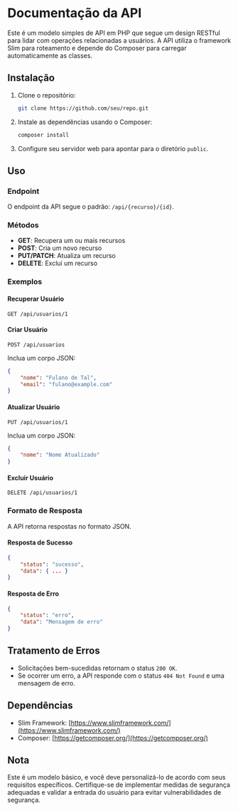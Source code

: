 # Documentação da API

Este é um modelo simples de API em PHP que segue um design RESTful para lidar com operações relacionadas a usuários. A API utiliza o framework Slim para roteamento e depende do Composer para carregar automaticamente as classes.

## Instalação

1. Clone o repositório:

   ```bash
   git clone https://github.com/seu/repo.git
   ```

2. Instale as dependências usando o Composer:

   ```bash
   composer install
   ```

3. Configure seu servidor web para apontar para o diretório `public`.

## Uso

### Endpoint

O endpoint da API segue o padrão: `/api/{recurso}/{id}`.

### Métodos

- **GET**: Recupera um ou mais recursos
- **POST**: Cria um novo recurso
- **PUT/PATCH**: Atualiza um recurso
- **DELETE**: Exclui um recurso

### Exemplos

#### Recuperar Usuário

```http
GET /api/usuarios/1
```

#### Criar Usuário

```http
POST /api/usuarios
```

Inclua um corpo JSON:

```json
{
    "nome": "Fulano de Tal",
    "email": "fulano@example.com"
}
```

#### Atualizar Usuário

```http
PUT /api/usuarios/1
```

Inclua um corpo JSON:

```json
{
    "nome": "Nome Atualizado"
}
```

#### Excluir Usuário

```http
DELETE /api/usuarios/1
```

### Formato de Resposta

A API retorna respostas no formato JSON.

#### Resposta de Sucesso

```json
{
    "status": "sucesso",
    "data": { ... }
}
```

#### Resposta de Erro

```json
{
    "status": "erro",
    "data": "Mensagem de erro"
}
```

## Tratamento de Erros

- Solicitações bem-sucedidas retornam o status `200 OK`.
- Se ocorrer um erro, a API responde com o status `404 Not Found` e uma mensagem de erro.

## Dependências

- Slim Framework: [https://www.slimframework.com/](https://www.slimframework.com/)
- Composer: [https://getcomposer.org/](https://getcomposer.org/)

## Nota

Este é um modelo básico, e você deve personalizá-lo de acordo com seus requisitos específicos. Certifique-se de implementar medidas de segurança adequadas e validar a entrada do usuário para evitar vulnerabilidades de segurança.
